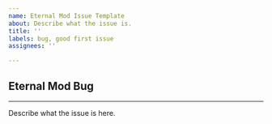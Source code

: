 ```yaml
---
name: Eternal Mod Issue Template
about: Describe what the issue is.
title: ''
labels: bug, good first issue
assignees: ''

---
```


## Eternal Mod Bug

-----------------------

Describe what the issue is here.
